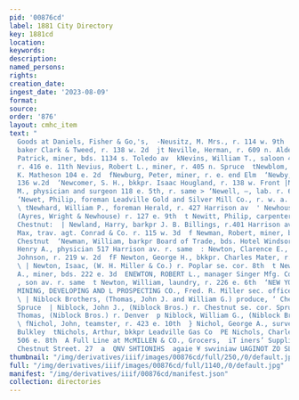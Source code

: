 ```yaml
---
pid: '00876cd'
label: 1881 City Directory
key: 1881cd
location: 
keywords: 
description: 
named_persons: 
rights: 
creation_date: 
ingest_date: '2023-08-09'
format: 
source: 
order: '876'
layout: cmhc_item
text: "                                                                                    heatrical
  Goods at Daniels, Fisher & Go,'s,  -Neusitz, M. Mrs., r. 114 w. 9th  fNeuzil, Frank,
  baker Clark & Tweed, r. 138 w. 2d  jt Neville, Herman, r. 609 n. Alder  FNevills,
  Patrick, miner, bds. 1134 s. Toledo av  kNevins, William T., saloon 401 e. 8th,
  r. 416 e. 11th Nevius, Robert L., miner, r. 405 n. Spruce  tNewblom, H., tailor
  K. Matheson 104 e. 2d  fNewburg, Peter, miner, r. e. end Elm  ‘Newby, J. L., restaurant
  136 w.2d  ‘Newcomer, S. H., bkkpr. Isaac Hougland, r. 138 w. Front |NEWELL, JOHN
  M., physician and surgeon 118 e. 5th, r. same > ‘Newell, —, lab. r. 607 w. Elm ‘=
  ‘Newet, Philip, foreman Leadville Gold and Silver Mill Co., r. w. a. F Chestnut
  \ tNewhard, William P., foreman Herald, r. 427 Harrison av  ' Newhouse, Samuel,
  (Ayres, Wright & Newhouse) r. 127 e. 9th  t Newitt, Philip, carpenter, r. 817 w.
  Chestnut:  | Newland, Harry, barkpr J. B. Billings, r.401 Harrison av  tf Newman,
  Max, trav. agt. Conrad & Co. r. 115 w. 3d  f Newman, Robert, miner, bds. 507 e.
  Chestnut  ‘Newman, William, barkpr Board of Trade, bds. Hotel Windsor  Newpher,
  Henry A., physician 517 Harrison av. r. same  : Newton, Clarence E., clk. H. R.
  Johnson, r. 219 w. 2d  fF Newton, George H., bkkpr. Charles Mater, r. 105 w. Elm
  \ | Newton, Isaac, (W. H. Miller & Co.) r. Poplar se. cor. 8th  t Newton, Robert
  A., miner, bds. 222 e. 3d  ENEWTON, ROBERT L., manager Singer Mfg. Co. 6194 Harri-
  , son av. r. same  t Newton, William, laundry, r. 226 e. 6th  ‘NEW YORK AND COLORADO
  MINING, DEVELOPING AND L PROSPECTING CO., Fred. R. Miller sec. office 106 e. 5th
  \ | Niblock Brothers, (Thomas, John J. and William G.) produce, ‘ Chestnut se. cor.
  Spruce  | Niblock, John J., (Niblock Bros.) r. Chestnut se. cor. Spruce ‘Niblock,
  Thomas, (Niblock Bros.) r. Denver  p Niblock, William G., (Niblock Bros.) r. Denver
  \ fNichol, John, teamster, r. 423 e. 10th  } Nichol, George A., surveyor F.. G.
  Bulkley  tNichols, Arthur, bkkpr Leadville Gas Co  PE Nichols, Charles, miner, r.
  506 e. 8th  A Full Line at McMILLEN & CO., Grocers,  iT iners’ Supplies. 109 West
  Chestnut Street. 27  a  QNV SHTIONIHS  agaie ¥ swviniaw UAGINOT ZO SLYOS        ‘s "
thumbnail: "/img/derivatives/iiif/images/00876cd/full/250,/0/default.jpg"
full: "/img/derivatives/iiif/images/00876cd/full/1140,/0/default.jpg"
manifest: "/img/derivatives/iiif/00876cd/manifest.json"
collection: directories
---
```

